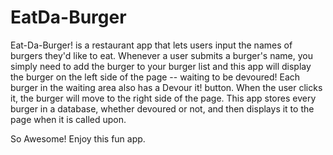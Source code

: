 # EatDa-Burger

Eat-Da-Burger! is a restaurant app that lets users input the names of burgers they'd like to eat.
Whenever a user submits a burger's name, you simply need to add the burger to your burger list and this app will display the burger on the left side of the page -- waiting to be devoured!
Each burger in the waiting area also has a Devour it! button. When the user clicks it, the burger will move to the right side of the page.
This app stores every burger in a database, whether devoured or not, and then displays it to the 
page when it is called upon.  

So Awesome!
Enjoy this fun app.


